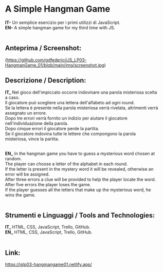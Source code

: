 # A Simple Hangman Game
**IT-** Un semplice esercizio per i primi utilizzi di JavaScript.<br/>
**EN-** A simple hangman game for my third time with JS.<br/>
<br/>

## Anteprima / Screenshot:
(https://github.com/gdfederici/JS_LP03-HangmanGame_01/blob/main/img/screenshot.jpg)

## Descrizione / Description:
**IT_** Nel gioco dell'impiccato occorre indovinare una parola misteriosa scelta a caso.<br/>
Il giocatore può scegliere una lettera dell'alfabeto ad ogni round.<br/>
Se la lettera è presente nella parola misteriosa verrà rivelata, altrimenti verrà assegnato un errore.<br/>
Dopo tre errori verrà fornito un indizio per aiutare il giocatore nell'individuazione della parola.<br/>
Dopo cinque errori il giocatore perde la partita.<br/>
Se il giocatore indovina tutte le lettere che compongono la parola misteriosa, vince la partita.<br/>
<br/>

**EN_**
In the hangman game you have to guess a mysterious word chosen at random.<br/>
The player can choose a letter of the alphabet in each round.<br/>
If the letter is present in the mystery word it will be revealed, otherwise an error will be assigned.<br/>
After three errors a clue will be provided to help the player locate the word.<br/>
After five errors the player loses the game.<br/>
If the player guesses all the letters that make up the mysterious word, he wins the game.<br/>
<br/>

## Strumenti e Linguaggi / Tools and Technologies:
**IT_** HTML, CSS, JavaScript, Trello, GitHub.<br/>
**EN_** HTML, CSS, JavaScript, Trello, GitHub.<br/>
<br/>

## Link:
https://jslp03-hangmangame01.netlify.app/ <br/>
<br/>